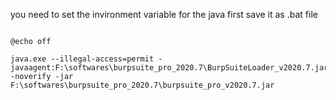 you need to set the invironment variable for the java first 
save it as .bat file

````

@echo off

java.exe --illegal-access=permit -javaagent:F:\softwares\burpsuite_pro_2020.7\BurpSuiteLoader_v2020.7.jar -noverify -jar F:\softwares\burpsuite_pro_2020.7\burpsuite_pro_v2020.7.jar

````